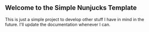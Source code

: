 ## Welcome to the Simple Nunjucks Template

This is just a simple project to develop other stuff I have in mind in the future. I'll update the documentation whenever I can.
